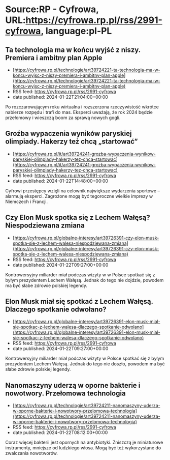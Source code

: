 # Source:RP - Cyfrowa, URL:https://cyfrowa.rp.pl/rss/2991-cyfrowa, language:pl-PL

## Ta technologia ma w końcu wyjść z niszy. Premiera i ambitny plan Apple
 - [https://cyfrowa.rp.pl/technologie/art39724221-ta-technologia-ma-w-koncu-wyjsc-z-niszy-premiera-i-ambitny-plan-apple](https://cyfrowa.rp.pl/technologie/art39724221-ta-technologia-ma-w-koncu-wyjsc-z-niszy-premiera-i-ambitny-plan-apple)
 - RSS feed: https://cyfrowa.rp.pl/rss/2991-cyfrowa
 - date published: 2024-01-22T21:04:00+00:00

Po rozczarowującym roku wirtualna i rozszerzona rzeczywistość wkrótce nabierze rozpędu i trafi do mas. Eksperci uważają, że rok 2024 będzie przełomowy i wieszczą boom za sprawą nowych gogli.

## Groźba wypaczenia wyników paryskiej olimpiady. Hakerzy też chcą „startować”
 - [https://cyfrowa.rp.pl/it/art39724241-grozba-wypaczenia-wynikow-paryskiej-olimpiady-hakerzy-tez-chca-startowac](https://cyfrowa.rp.pl/it/art39724241-grozba-wypaczenia-wynikow-paryskiej-olimpiady-hakerzy-tez-chca-startowac)
 - RSS feed: https://cyfrowa.rp.pl/rss/2991-cyfrowa
 - date published: 2024-01-22T14:48:00+00:00

Cyfrowi przestępcy wzięli na celownik największe wydarzenia sportowe – alarmują eksperci. Zagrożone mogą być tegoroczne wielkie imprezy w Niemczech i Francji.

## Czy Elon Musk spotka się z Lechem Wałęsą? Niespodziewana zmiana
 - [https://cyfrowa.rp.pl/globalne-interesy/art39726391-czy-elon-musk-spotka-sie-z-lechem-walesa-niespodziewana-zmiana](https://cyfrowa.rp.pl/globalne-interesy/art39726391-czy-elon-musk-spotka-sie-z-lechem-walesa-niespodziewana-zmiana)
 - RSS feed: https://cyfrowa.rp.pl/rss/2991-cyfrowa
 - date published: 2024-01-22T09:27:00+00:00

Kontrowersyjny miliarder miał podczas wizyty w w Polsce spotkać się z byłym prezydentem Lechem Wałęsą. Jednak do tego nie dojdzie, powodem ma być słabe zdrowie polskiej legendy.

## Elon Musk miał się spotkać z Lechem Wałęsą. Dlaczego spotkanie odwołano?
 - [https://cyfrowa.rp.pl/globalne-interesy/art39726391-elon-musk-mial-sie-spotkac-z-lechem-walesa-dlaczego-spotkanie-odwolano](https://cyfrowa.rp.pl/globalne-interesy/art39726391-elon-musk-mial-sie-spotkac-z-lechem-walesa-dlaczego-spotkanie-odwolano)
 - RSS feed: https://cyfrowa.rp.pl/rss/2991-cyfrowa
 - date published: 2024-01-22T09:27:00+00:00

Kontrowersyjny miliarder miał podczas wizyty w Polsce spotkać się z byłym prezydentem Lechem Wałęsą. Jednak do tego nie doszło, powodem ma być słabe zdrowie polskiej legendy.

## Nanomaszyny uderzą w oporne bakterie i nowotwory. Przełomowa technologia
 - [https://cyfrowa.rp.pl/technologie/art39724211-nanomaszyny-uderza-w-oporne-bakterie-i-nowotwory-przelomowa-technologia](https://cyfrowa.rp.pl/technologie/art39724211-nanomaszyny-uderza-w-oporne-bakterie-i-nowotwory-przelomowa-technologia)
 - RSS feed: https://cyfrowa.rp.pl/rss/2991-cyfrowa
 - date published: 2024-01-22T08:12:00+00:00

Coraz więcej bakterii jest opornych na antybiotyki. Zniszczą je miniaturowe instrumenty, mniejsze od ludzkiego włosa. Mogą być też wykorzystane do zwalczania nowotworów.

